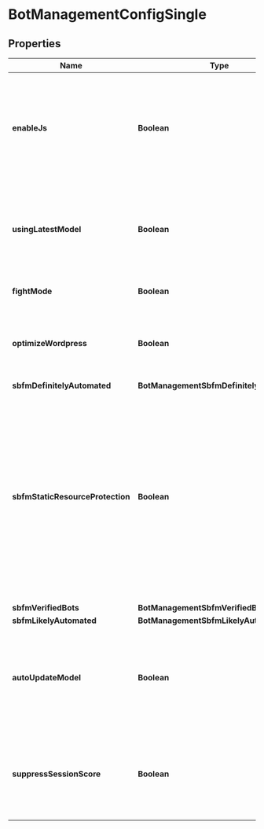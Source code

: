 

# BotManagementConfigSingle


## Properties

| Name | Type | Description | Notes |
|------------ | ------------- | ------------- | -------------|
|**enableJs** | **Boolean** | Use lightweight, invisible JavaScript detections to improve Bot Management. [Learn more about JavaScript Detections](https://developers.cloudflare.com/bots/reference/javascript-detections/). |  [optional] |
|**usingLatestModel** | **Boolean** | A read-only field that indicates whether the zone currently is running the latest ML model.  |  [optional] [readonly] |
|**fightMode** | **Boolean** | Whether to enable Bot Fight Mode. |  [optional] |
|**optimizeWordpress** | **Boolean** | Whether to optimize Super Bot Fight Mode protections for Wordpress. |  [optional] |
|**sbfmDefinitelyAutomated** | **BotManagementSbfmDefinitelyAutomated** |  |  [optional] |
|**sbfmStaticResourceProtection** | **Boolean** | Super Bot Fight Mode (SBFM) to enable static resource protection. Enable if static resources on your application need bot protection. Note: Static resource protection can also result in legitimate traffic being blocked.  |  [optional] |
|**sbfmVerifiedBots** | **BotManagementSbfmVerifiedBots** |  |  [optional] |
|**sbfmLikelyAutomated** | **BotManagementSbfmLikelyAutomated** |  |  [optional] |
|**autoUpdateModel** | **Boolean** | Automatically update to the newest bot detection models created by Cloudflare as they are released. [Learn more.](https://developers.cloudflare.com/bots/reference/machine-learning-models#model-versions-and-release-notes) |  [optional] |
|**suppressSessionScore** | **Boolean** | Whether to disable tracking the highest bot score for a session in the Bot Management cookie. |  [optional] |



